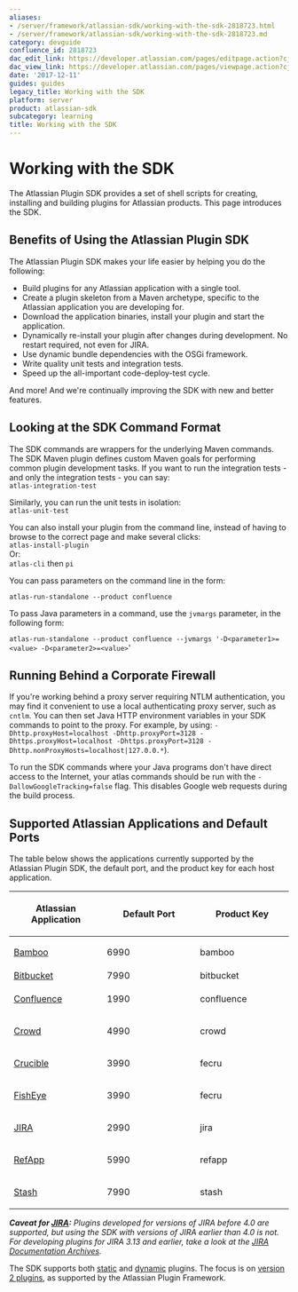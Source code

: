 ```yaml
---
aliases:
- /server/framework/atlassian-sdk/working-with-the-sdk-2818723.html
- /server/framework/atlassian-sdk/working-with-the-sdk-2818723.md
category: devguide
confluence_id: 2818723
dac_edit_link: https://developer.atlassian.com/pages/editpage.action?cjm=wozere&pageId=2818723
dac_view_link: https://developer.atlassian.com/pages/viewpage.action?cjm=wozere&pageId=2818723
date: '2017-12-11'
guides: guides
legacy_title: Working with the SDK
platform: server
product: atlassian-sdk
subcategory: learning
title: Working with the SDK
---
```

# Working with the SDK

The Atlassian Plugin SDK provides a set of shell scripts for creating, installing and building plugins for Atlassian products. This page introduces the SDK.

## Benefits of Using the Atlassian Plugin SDK

The Atlassian Plugin SDK makes your life easier by helping you do the following:

-   Build plugins for any Atlassian application with a single tool.
-   Create a plugin skeleton from a Maven archetype, specific to the Atlassian application you are developing for.
-   Download the application binaries, install your plugin and start the application.
-   Dynamically re-install your plugin after changes during development. No restart required, not even for JIRA.
-   Use dynamic bundle dependencies with the OSGi framework.
-   Write quality unit tests and integration tests.
-   Speed up the all-important code-deploy-test cycle.

And more! And we're continually improving the SDK with new and better features.

## Looking at the SDK Command Format

The SDK commands are wrappers for the underlying Maven commands. The SDK Maven plugin defines custom Maven goals for performing common plugin development tasks. If you want to run the integration tests - and only the integration tests - you can say:  
`atlas-integration-test`

Similarly, you can run the unit tests in isolation:  
`atlas-unit-test`

You can also install your plugin from the command line, instead of having to browse to the correct page and make several clicks:  
`atlas-install-plugin`  
Or:  
`atlas-cli` then `pi`

You can pass parameters on the command line in the form:

`atlas-run-standalone --product confluence`

To pass Java parameters in a command, use the `jvmargs` parameter, in the following form: 

`atlas-run-standalone --product confluence --jvmargs '-D<parameter1>=<value> -D<parameter2>=<value>`' 

## Running Behind a Corporate Firewall

If you're working behind a proxy server requiring NTLM authentication, you may find it convenient to use a local authenticating proxy server, such as `cntlm`. You can then set Java HTTP environment variables in your SDK commands to point to the proxy. For example, by using: `-Dhttp.proxyHost=localhost -Dhttp.proxyPort=3128 -Dhttps.proxyHost=localhost -Dhttps.proxyPort=3128 -Dhttp.nonProxyHosts=localhost|127.0.0.*`).

To run the SDK commands where your Java programs don't have direct access to the Internet, your atlas commands should be run with the `-DallowGoogleTracking=false` flag. This disables Google web requests during the build process.

## Supported Atlassian Applications and Default Ports

The table below shows the applications currently supported by the Atlassian Plugin SDK, the default port, and the product key for each host application.

<table>
<colgroup>
<col style="width: 33%" />
<col style="width: 33%" />
<col style="width: 33%" />
</colgroup>
<thead>
<tr class="header">
<th><p>Atlassian Application</p></th>
<th><p>Default Port</p></th>
<th><p>Product Key</p></th>
</tr>
</thead>
<tbody>
<tr class="odd">
<td><p><a href="http://www.atlassian.com/software/bamboo" class="external-link">Bamboo</a></p></td>
<td><p>6990</p></td>
<td><p>bamboo</p></td>
</tr>
<tr class="even">
<td><a href="https://www.atlassian.com/software/bitbucket/server" class="external-link">Bitbucket</a></td>
<td>7990</td>
<td>bitbucket</td>
</tr>
<tr class="odd">
<td><p><a href="http://www.atlassian.com/software/confluence" class="external-link">Confluence</a></p></td>
<td><p>1990</p></td>
<td><p>confluence</p></td>
</tr>
<tr class="even">
<td><p><a href="http://www.atlassian.com/software/crowd" class="external-link">Crowd</a></p></td>
<td><p>4990</p></td>
<td><p>crowd</p></td>
</tr>
<tr class="odd">
<td><p><a href="http://www.atlassian.com/software/crucible" class="external-link">Crucible</a></p></td>
<td><p>3990</p></td>
<td><p>fecru</p></td>
</tr>
<tr class="even">
<td><p><a href="http://www.atlassian.com/software/fisheye" class="external-link">FishEye</a></p></td>
<td><p>3990</p></td>
<td><p>fecru</p></td>
</tr>
<tr class="odd">
<td><p><a href="http://www.atlassian.com/software/jira" class="external-link">JIRA</a></p></td>
<td><p>2990</p></td>
<td><p>jira</p></td>
</tr>
<tr class="even">
<td><p><a href="https://developer.atlassian.com/display/DOCS/About+the+Atlassian+RefApp">RefApp</a></p></td>
<td><p>5990</p></td>
<td><p>refapp</p></td>
</tr>
<tr class="odd">
<td><p><a href="http://www.atlassian.com/software/stash" class="external-link">Stash</a></p></td>
<td><p>7990</p></td>
<td><p>stash</p></td>
</tr>
</tbody>
</table>

***Caveat for <a href="http://www.atlassian.com/software/jira" class="external-link">JIRA</a>:** Plugins developed for versions of JIRA before 4.0 are supported, but using the SDK with versions of JIRA earlier than 4.0 is not. For developing plugins for JIRA 3.13 and earlier, take a look at the [JIRA Documentation Archives](https://developer.atlassian.com/display/ARCHIVES/JIRA+Documentation+Archives).*

The SDK supports both [static](/server/framework/atlassian-sdk/static-plugin) and [dynamic](/server/framework/atlassian-sdk/dynamic-plugin) plugins. The focus is on [version 2 plugins](/server/framework/atlassian-sdk/version-1-or-version-2-plugin), as supported by the Atlassian Plugin Framework.













































































































































































































































































































